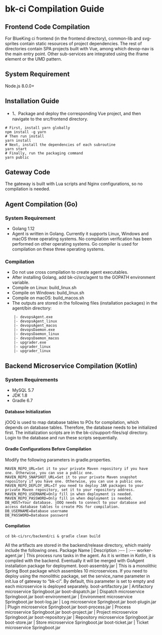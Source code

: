 # bk-ci Compilation Guide

## Frontend Code Compilation

For BlueKing ci frontend (in the frontend directory), common-lib and svg-sprites contain static resources of project dependencies. The rest of directories contain SPA projects built with Vue, among which devop-nav is the main entry point. Other sub-services are integrated using the iframe element or the UMD pattern.

## System Requirement

Node.js 8.0.0+

## Installation Guide

- 1、Package and deploy the corresponding Vue project, and then navigate to the src/frontend directory.

```
# First, install yarn globally
npm install -g yarn
# Then run install
yarn install
# Next, install the dependencies of each subroutine  
yarn start
# Finally, run the packaging command
yarn public
```

## Gateway Code

The gateway is built with Lua scripts and Nginx configurations, so no compilation is needed.

## Agent Compilation (Go)

### System Requirement

- Golang 1.12
- Agent is written in Golang. Currently it supports Linux, Windows and macOS three operating systems. No compilation verification has been performed on other operating systems. Go compiler is used for compilation on these three operating systems.

### Compilation

- Do not use cross compilation to create agent executables.
- After installing Golang, add bk-ci/src/agent to the GOPATH environment variable.
- Compile on Linux: build_linux.sh
- Compile on Windows: build_linux.sh
- Compile on macOS: build_macos.sh
- The outputs are stored in the following files (installation packages) in the agent/bin directory:

```
    |- devopsAgent.exe
    |- devopsAgent_linux
    |- devopsAgent_macos
    |- devopsDaemon.exe
    |- devopsDaemon_linux
    |- devopsDaemon_macos
    |- upgrader.exe
    |- upgrader_linux
    |- upgrader_linux
```

## Backend Microservice Compilation (Kotlin)

### System Requirements

- MySQL 5.7
- JDK 1.8
- Gradle 6.7

#### Database Initialization

jOOQ is used to map database tables to POs for compilation, which depends on database tables. Therefore, the database needs to be initialized first. The initialization scripts are in the bk-ci/support-files/sql directory. Login to the database and run these scripts sequentially.

#### Gradle Configurations Before Compilation

Modify the following parameters in gradle.properties.

```
MAVEN_REPO_URL=Set it to your private Maven repository if you have one. Otherwise, you can use a public one.
MAVEN_REPO_SNAPSHOT_URL=Set it to your private Maven snapshot repository if you have one. Otherwise, you can use a public one.
MAVEN_REPO_DEPLOY_URL=If you need to deploy JAR packages to your private Maven repository, set it to your repository address.
MAVEN_REPO_USERNAME=Only fill in when deployment is needed.
MAVEN_REPO_PASSWORD=Only fill in when deployment is needed.
DB_HOST=Your database. jOOQ needs to connect to your database and access database tables to create POs for compilation.  
DB_USERNAME=Database username
DB_PASSWORD=Database password
```

#### Compilation

```shell
cd bk-ci/src/backend/ci & gradle clean build
```

All the artifacts are stored in the backend/release directory, which mainly include the following ones.
Package Name | Description
:--- | :---
worker-agent.jar | This process runs tasks in the agent. As it is written in Kotlin, it is compiled with the backend. Eventually it will be merged with GoAgent installation package for deployment.
boot-assembly.jar | This is a monolithic Spring Boot package which assembles 10 microservices. If you need to deploy using the monolithic package, set the service_name parameter in init.lua of gateway to “bk-ci”. By default, this parameter is set to empty and each microservice is deployed separately.
boot-artifactory.jar  | Artifactory microservice Springboot.jar
boot-dispatch.jar     | Dispatch microservice Springboot.jar
boot-environment.jar  | Environment microservice Springboot.jar
boot-log.jar          | Log microservice Springboot.jar
boot-plugin.jar       | Plugin microservice Springboot.jar
boot-process.jar      | Process microservice Springboot.jar
boot-project.jar      | Project microservice Springboot.jar
boot-repository.jar   | Repository microservice Springboot.jar
boot-store.jar        | Store microservice Springboot.jar
boot-ticket.jar       | Ticket microservice Springboot.jar

